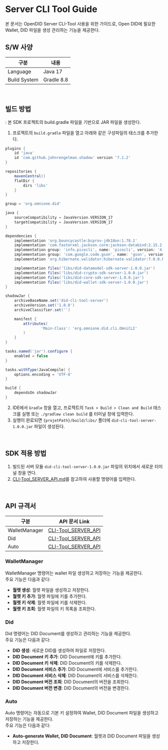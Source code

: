 # Server CLI Tool Guide
본 문서는 OpenDID Server CLI-Tool 사용을 위한 가이드로, Open DID에 필요한 Wallet, DID 파일을 생성 관리하는 기능을 제공한다.

## S/W 사양
| 구분 | 내용                |
|------|----------------------------|
| Language  | Java 17|
| Build System  | Gradle 8.8 |

<br>

## 빌드 방법
: 본 SDK 프로젝트의 build.gradle 파일을 기반으로 JAR 파일을 생성한다.
1. 프로젝트의 `build.gradle` 파일을 열고 아래와 같은 구성파일의 태스크를 추가한다.
```groovy
plugins {
    id 'java'
    id 'com.github.johnrengelman.shadow' version '7.1.2'
}

repositories {
    mavenCentral()
    flatDir {
        dirs 'libs'
    }
}

group = 'org.omnione.did'

java {
    sourceCompatibility = JavaVersion.VERSION_17
    targetCompatibility = JavaVersion.VERSION_17
}

dependencies {
    implementation 'org.bouncycastle:bcprov-jdk18on:1.78.1'
    implementation 'com.fasterxml.jackson.core:jackson-databind:2.15.2'
    implementation group: 'info.picocli', name: 'picocli', version: '4.2.0'
    implementation group: 'com.google.code.gson', name: 'gson', version: '2.8.9'
    implementation 'org.hibernate.validator:hibernate-validator:7.0.0.Final'

    implementation files('libs/did-datamodel-sdk-server-1.0.0.jar')
    implementation files('libs/did-crypto-sdk-server-1.0.0.jar')
    implementation files('libs/did-core-sdk-server-1.0.0.jar')
    implementation files('libs/did-wallet-sdk-server-1.0.0.jar')
}

shadowJar {
    archiveBaseName.set('did-cli-tool-server')
    archiveVersion.set('1.0.0')
    archiveClassifier.set('')

    manifest {
        attributes(
                'Main-Class': 'org.omnione.did.cli.OmniCLI'
        )
    }
}

tasks.named('jar').configure {
    enabled = false
}

tasks.withType(JavaCompile) {
    options.encoding = 'UTF-8'
}

build {
    dependsOn shadowJar
}
```
2. IDE에서 `Gradle` 창을 열고, 프로젝트의 `Task > Build > Clean and Build` 태스크를 실행 또는 `./gradlew clean build` 를 터미널 창에 입력한다.
3. 실행이 완료되면 `{projetPath}/build/libs/` 폴더에 `did-cli-tool-server-1.0.0.jar` 파일이 생성된다.

<br>

## SDK 적용 방법
1. 빌드된 서버 모듈 `did-cli-tool-server-1.0.0.jar` 파일의 위치에서 새로운 터미널 창을 연다.
2. [CLI-Tool_SERVER_API.md](../../docs/api/CLI-Tool_SERVER_API_ko.md)를 참고하여 사용할 명령어를 입력한다.

<br>

## API 규격서
| 구분 | API 문서 Link                                                     |
|------|-----------------------------------------------------------------|
| WalletManager  | [CLI-Tool_SERVER_API](../../docs/api/CLI-Tool_SERVER_API_ko.md) |
| Did  | [CLI-Tool_SERVER_API](../../docs/api/CLI-Tool_SERVER_API_ko.md) |
| Auto  | [CLI-Tool_SERVER_API](../../docs/api/CLI-Tool_SERVER_API_ko.md) |

### WalletManager
WalletManager 명령어는 wallet 파일 생성하고 저장하는 기능을 제공한다.
<br>주요 기능은 다음과 같다:

* <b>월렛 생성</b>: 월렛 파일을 생성하고 저장한다.
* <b>월렛 키 추가</b>: 월렛 파일에 키를 추가한다.
* <b>월렛 키 삭제</b>: 월렛 파일에 키를 삭제한다.
* <b>월렛 키 조회</b>: 월렛 파일의 키 목록을 조회한다.

### Did
Did 명령어는 DID Document를 생성하고 관리하는 기능을 제공한다.<br>
주요 기능은 다음과 같다:

* <b>DID 생성</b>: 새로운 DID를 생성하여 파일로 저장한다.
* <b>DID Document 키 추가</b>: DID Document에 키를 추가한다.
* <b>DID Document 키 삭제</b>: DID Document의 키를 삭제한다.
* <b>DID Document 서비스 추가</b>: DID Document에 서비스를 추가한다.
* <b>DID Document 서비스 삭제</b>: DID Document의 서비스를 삭제한다.
* <b>DID Document 버전 조회</b>: DID Document의 버전을 조회한다.
* <b>DID Document 버전 변경</b>: DID Document의 버전을 변경한다.


### Auto
Auto 명령어는 자동으로 기본 키 설정하여 Wallet, DID Document 파일을 생성하고 저장하는 기능을 제공한다.<br>
주요 기능은 다음과 같다:

* <b>Auto-generate Wallet, DID Document</b>: 월렛과 DID Document 파일을 생성하고 저장한다.